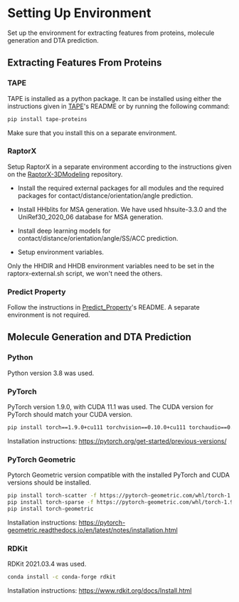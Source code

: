 # Setting Up Environment

Set up the environment for extracting features from proteins, molecule generation and DTA prediction.

## Extracting Features From Proteins

### **TAPE**

TAPE is installed as a python package. It can be installed using either the instructions given in [TAPE](https://github.com/songlab-cal/tape)'s README or by running the following command:

```bash
pip install tape-proteins
```

Make sure that you install this on a separate environment.

### **RaptorX**

Setup RaptorX in a separate environment according to the instructions given on the [RaptorX-3DModeling](https://github.com/j3xugit/RaptorX-3DModeling) repository.

* Install the required external packages for all modules and the required packages for contact/distance/orientation/angle prediction.

* Install HHblits for MSA generation. We have used hhsuite-3.3.0 and the UniRef30_2020_06 database for MSA generation.

* Install deep learning models for contact/distance/orientation/angle/SS/ACC prediction.

* Setup environment variables.

Only the HHDIR and HHDB environment variables need to be set in the raptorx-external.sh script, we won't need the others.

### **Predict Property**

Follow the instructions in [Predict_Property](https://github.com/realbigws/Predict_Property)'s README. A separate environment is not required.

## Molecule Generation and DTA Prediction

### **Python**

Python version 3.8 was used.

### **PyTorch**

PyTorch version 1.9.0, with CUDA 11.1 was used. The CUDA version for PyTorch should match your CUDA version.

```bash
pip install torch==1.9.0+cu111 torchvision==0.10.0+cu111 torchaudio==0.9.0 -f https://download.pytorch.org/whl/torch_stable.html
```

Installation instructions: <https://pytorch.org/get-started/previous-versions/>

### **PyTorch Geometric**

Pytorch Geometric version compatible with the installed PyTorch and CUDA versions should be installed.

```bash
pip install torch-scatter -f https://pytorch-geometric.com/whl/torch-1.9.0+cu111.html
pip install torch-sparse -f https://pytorch-geometric.com/whl/torch-1.9.0+cu111.html
pip install torch-geometric
```

 Installation instructions: <https://pytorch-geometric.readthedocs.io/en/latest/notes/installation.html>

### **RDKit**

RDKit 2021.03.4 was used.

```bash
conda install -c conda-forge rdkit
```

Installation instructions: <https://www.rdkit.org/docs/Install.html>